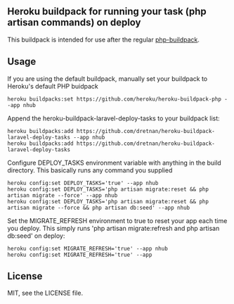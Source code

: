 ## Heroku buildpack for running your task (php artisan commands) on deploy
This buildpack is intended for use after the regular [php-buildpack].

## Usage

If you are using the default buildpack, manually set your buildpack to Heroku's default PHP buidpack

```
heroku buildpacks:set https://github.com/heroku/heroku-buildpack-php --app nhub
```

Append the heroku-buildpack-laravel-deploy-tasks to your buildpack list:

```
heroku buildpacks:add https://github.com/dretnan/heroku-buildpack-laravel-deploy-tasks --app nhub
heroku buildpacks:add https://github.com/dretnan/heroku-buildpack-laravel-deploy-tasks
```


Configure DEPLOY_TASKS environment variable with anything in the build directory. This basically runs any command you supplied

```
heroku config:set DEPLOY_TASKS='true' --app nhub
heroku config:set DEPLOY_TASKS='php artisan migrate:reset && php artisan migrate --force' --app nhub
heroku config:set DEPLOY_TASKS='php artisan migrate:reset && php artisan migrate --force && php artisan db:seed' --app nhub
```

Set the MIGRATE_REFRESH environment to true to reset your app each time you deploy. This simply runs 'php artisan migrate:refresh and php artisan db:seed' on deploy:

```
heroku config:set MIGRATE_REFRESH='true' --app nhub
heroku config:set MIGRATE_REFRESH='true' --app
```

## License

MIT, see the LICENSE file.

[php-buildpack]:https://github.com/heroku/heroku-buildpack-php
